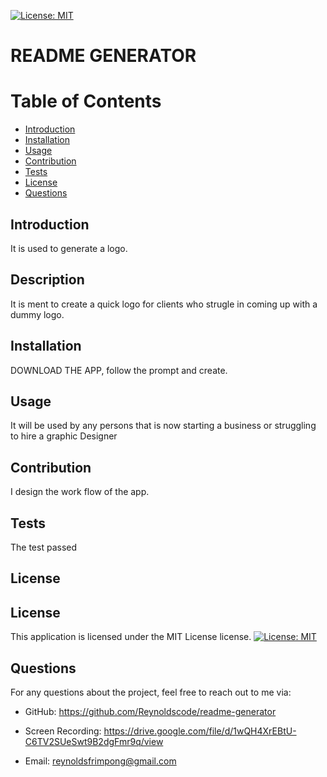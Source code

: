 [![License: MIT](https://img.shields.io/badge/License-MIT-yellow.svg)](https://opensource.org/licenses/MIT)
# README GENERATOR

# Table of Contents

* [Introduction](#introduction)
* [Installation](#installation)
* [Usage](#usage)
* [Contribution](#contribution)
* [Tests](#tests)
* [License](#license)
* [Questions](#questions)

## Introduction
It is used to generate a logo.

## Description
It is ment to create a quick logo for clients who strugle in coming up with a dummy logo.

## Installation
DOWNLOAD THE APP, follow the prompt and create.

## Usage
It will be used by any persons that is now starting a business or struggling to hire a graphic Designer

## Contribution
I design the work flow of the app.

## Tests
The test passed 

## License
## License
This application is licensed under the MIT License license. [![License: MIT](https://img.shields.io/badge/License-MIT-yellow.svg)](https://opensource.org/licenses/MIT)


## Questions
For any questions about the project, feel free to reach out to me via:
- GitHub: https://github.com/Reynoldscode/readme-generator

- Screen Recording: https://drive.google.com/file/d/1wQH4XrEBtU-C6TV2SUeSwt9B2dgFmr9q/view

- Email: reynoldsfrimpong@gmail.com
